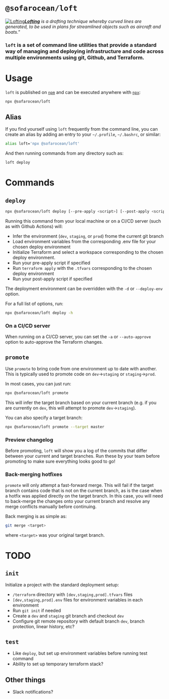 # `@sofarocean/loft`

[![Lofting](https://upload.wikimedia.org/wikipedia/commons/4/4a/Cecil_Beaton_Photographs-_Tyneside_Shipyards%2C_1943_DB88.jpg)](https://en.wikipedia.org/wiki/Lofting)_[**Lofting**](https://en.wikipedia.org/wiki/Lofting) is a drafting technique whereby curved lines are generated, to be used in plans for streamlined objects such as aircraft and boats."_

### **`loft`** is a set of command line utilities that provide a standard way of managing and deploying infrastructure and code across multiple environments using git, Github, and Terraform.

# Usage

`loft` is published on [`npm`](https://www.npmjs.com/) and can be executed anywhere with [`npx`](https://www.npmjs.com/package/npx):

```bash
npx @sofarocean/loft
```

## Alias

If you find yourself using `loft` frequently from the command line, you can create an alias by adding an entry to your `~/.profile`, `~/.bashrc`, or similar:

```bash
alias loft='npx @sofarocean/loft'
```

And then running commands from any directory such as:

```bash
loft deploy
```

# Commands

## `deploy`

```bash
npx @sofarocean/loft deploy [--pre-apply <script>] [--post-apply <script>]
```

Running this command from your local machine or on a CI/CD server (such as with Github Actions) will:

- Infer the environment (`dev`, `staging`, or `prod`) frome the current git branch
- Load environment variables from the corresponding .env file for your chosen deploy environment
- Initialize Terraform and select a workspace corresponding to the chosen deploy environment.
- Run your pre-apply script if specified
- Run `terraform apply` with the `.tfvars` corresponding to the chosen deploy environment
- Run your post-apply script if specified

The deployment environment can be overridden with the `-d` or `--deploy-env` option.

For a full list of options, run:

```bash
npx @sofarocean/loft deploy -h
```

### On a CI/CD server

When running on a CI/CD server, you can set the `-a` or `--auto-approve` option to auto-approve the Terraform changes.

## `promote`

Use `promote` to bring code from one environment up to date with another. This is typically used to promote code on `dev`->`staging` or `staging`->`prod`.

In most cases, you can just run:

```bash
npx @sofarocean/loft promote
```

This will infer the target branch based on your current branch (e.g. if you are currently on `dev`, this will attempt to promote `dev`->`staging`).

You can also specify a target branch:

```bash
npx @sofarocean/loft promote --target master
```

### Preview changelog

Before promoting, `loft` will show you a log of the commits that differ between your current and target branches. Run these by your team before promoting to make sure everything looks good to go!

### Back-merging hotfixes

`promote` will only attempt a fast-forward merge. This will fail if the target branch contains code that is not on the current branch, as is the case when a hotfix was applied directly on the target branch. In this case, you will need to back-merge the changes onto your current branch and resolve any merge conflicts manually before continuing.

Back merging is as simple as:

```bash
git merge <target>
```

where `<target>` was your original target branch.

# TODO

## `init`

Initialize a project with the standard deployment setup:

- `/terraform` directory with `[dev,staging,prod].tfvars` files
- `[dev,staging,prod].env` files for environment variables in each environment
- Run `git init` if needed
- Create a `dev` and `staging` git branch and checkout `dev`
- Configure git remote repository with default branch `dev`, branch protection, linear history, etc?

## `test`

- Like `deploy`, but set up environment variables before running test command
- Ability to set up temporary terraform stack?

## Other things

- Slack notifications?

